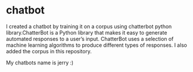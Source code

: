 # chatbot
I created a chatbot by training it on a corpus using chatterbot python library.ChatterBot is a Python library that makes it easy to generate automated responses to a user’s input. ChatterBot uses a selection of machine learning algorithms to produce different types of responses.  I also added the corpus in this repository.

My chatbots name is jerry :)
